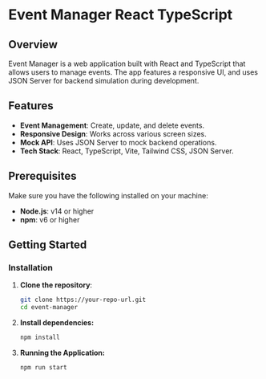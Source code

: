 # Event Manager React TypeScript

## Overview

Event Manager is a web application built with React and TypeScript that allows users to manage events. The app features
a responsive UI, and uses JSON Server for backend simulation during development.

## Features

- **Event Management**: Create, update, and delete events.
- **Responsive Design**: Works across various screen sizes.
- **Mock API**: Uses JSON Server to mock backend operations.
- **Tech Stack**: React, TypeScript, Vite, Tailwind CSS, JSON Server.

## Prerequisites

Make sure you have the following installed on your machine:

- **Node.js**: v14 or higher
- **npm**: v6 or higher

## Getting Started

### Installation

1. **Clone the repository**:
   ```bash
   git clone https://your-repo-url.git
   cd event-manager

2. **Install dependencies:**
   ````bash 
   npm install

3. **Running the Application:**
   ````bash 
   npm run start 
